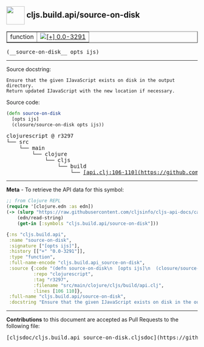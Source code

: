 ## <img width="48px" valign="middle" src="http://i.imgur.com/Hi20huC.png"> cljs.build.api/source-on-disk

 <table border="1">
<tr>

<td>function</td>
<td><a href="https://github.com/cljsinfo/cljs-api-docs/tree/0.0-3291"><img valign="middle" alt="[+] 0.0-3291" src="https://img.shields.io/badge/+-0.0--3291-lightgrey.svg"></a> </td>
</tr>
</table>

 <samp>
(__source-on-disk__ opts ijs)<br>
</samp>

---




Source docstring:

```
Ensure that the given IJavaScript exists on disk in the output directory.
Return updated IJavaScript with the new location if necessary.
```

Source code:

```clj
(defn source-on-disk
  [opts ijs]
  (closure/source-on-disk opts ijs))
```

 <pre>
clojurescript @ r3297
└── src
    └── main
        └── clojure
            └── cljs
                └── build
                    └── <ins>[api.clj:106-110](https://github.com/clojure/clojurescript/blob/r3297/src/main/clojure/cljs/build/api.clj#L106-L110)</ins>
</pre>


---

__Meta__ - To retrieve the API data for this symbol:

```clj
;; from Clojure REPL
(require '[clojure.edn :as edn])
(-> (slurp "https://raw.githubusercontent.com/cljsinfo/cljs-api-docs/catalog/cljs-api.edn")
    (edn/read-string)
    (get-in [:symbols "cljs.build.api/source-on-disk"]))
```

```clj
{:ns "cljs.build.api",
 :name "source-on-disk",
 :signature ["[opts ijs]"],
 :history [["+" "0.0-3291"]],
 :type "function",
 :full-name-encode "cljs.build.api_source-on-disk",
 :source {:code "(defn source-on-disk\n  [opts ijs]\n  (closure/source-on-disk opts ijs))",
          :repo "clojurescript",
          :tag "r3297",
          :filename "src/main/clojure/cljs/build/api.clj",
          :lines [106 110]},
 :full-name "cljs.build.api/source-on-disk",
 :docstring "Ensure that the given IJavaScript exists on disk in the output directory.\nReturn updated IJavaScript with the new location if necessary."}

```

---

__Contributions__ to this document are accepted as Pull Requests to the following file:

 <pre>
[cljsdoc/cljs.build.api_source-on-disk.cljsdoc](https://github.com/cljsinfo/cljs-api-docs/blob/master/cljsdoc/cljs.build.api_source-on-disk.cljsdoc)
</pre>

